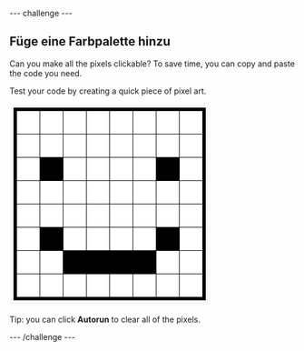 \--- challenge \---

## Füge eine Farbpalette hinzu

Can you make all the pixels clickable? To save time, you can copy and paste the code you need.

Test your code by creating a quick piece of pixel art.

![screenshot](images/pixel-art-black-example.png)

Tip: you can click **Autorun** to clear all of the pixels.

\--- /challenge \---
